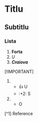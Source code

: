 # Titlu
## Subtitlu
### Lista
1. **Forta**
1. *U*
1. ***Craiova***

[!IMPORTANT]

1. * :+1: U
   * :+2: S
2. - O


[^1] Reference
